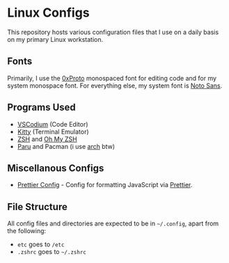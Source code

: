 <!-- Prettier -->

[Prettier]: https://prettier.io
[Prettier Config]: https://github.com/flerouwu/prettier-config/

<!-- Programs -->

[VSCodium]: https://vscodium.com/
[Kitty]: https://sw.kovidgoyal.net/kitty/
[ZSH]: https://zsh.org/
[Oh My ZSH]: https://github.com/ohmyzsh/ohmyzsh/
[arch]: https://archlinux.org/
[Paru]: https://github.com/Morganamilo/paru

<!-- Fonts -->

[0xProto]: https://github.com/0xType/0xProto
[Noto Sans]: https://fonts.google.com/noto/specimen/Noto+Sans

# Linux Configs

This repository hosts various configuration files that I use on a daily basis on my primary Linux workstation.

## Fonts

Primarily, I use the [0xProto] monospaced font for editing code and for my system monospace font. For everything else, my system font is [Noto Sans].

## Programs Used

-   [VSCodium] (Code Editor)
-   [Kitty] (Terminal Emulator)
-   [ZSH] and [Oh My ZSH]
-   [Paru] and Pacman (i use [arch] btw)

## Miscellanous Configs

-   [Prettier Config] - Config for formatting JavaScript via [Prettier].

## File Structure

All config files and directories are expected to be in `~/.config`, apart from the following:

- `etc` goes to `/etc`
- `.zshrc` goes to `~/.zshrc`
